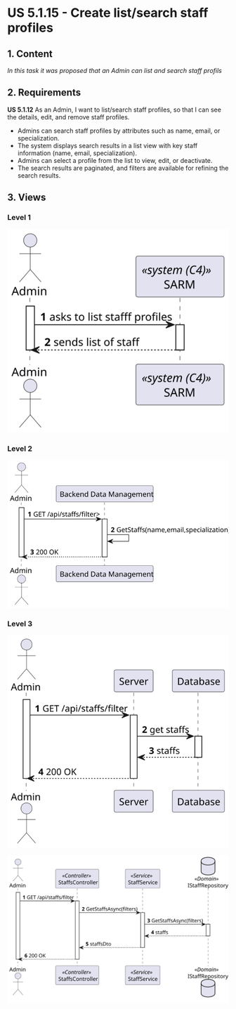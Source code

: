 # US 5.1.15 - Create list/search staff profiles

##  1. Content

*In this task it was proposed that an Admin can list and search staff profils*

## 2. Requirements

**US 5.1.12**  As an Admin, I want to list/search staff profiles, so that I can see the details, edit, and remove staff profiles.

- Admins can search staff profiles by attributes such as name, email, or specialization.
- The system displays search results in a list view with key staff information (name, email, specialization).
- Admins can select a profile from the list to view, edit, or deactivate.
- The search results are paginated, and filters are available for refining the search results.

## 3. Views

### Level 1

![Process view level 1](views/level1/process-view.svg)

### Level 2

![Process view level 2](views/level2/process-view.svg)

### Level 3

![Process view level 3](views/level3/process-view.svg)

![Process view level 3](views/level3/process-view-2.svg)